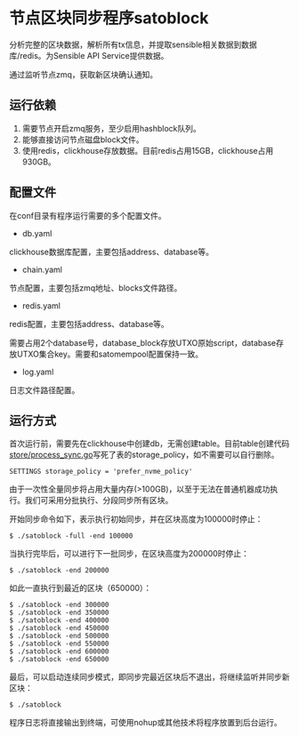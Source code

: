 
# 节点区块同步程序satoblock

分析完整的区块数据，解析所有tx信息，并提取sensible相关数据到数据库/redis。为Sensible API Service提供数据。

通过监听节点zmq，获取新区块确认通知。

## 运行依赖

1. 需要节点开启zmq服务，至少启用hashblock队列。
2. 能够直接访问节点磁盘block文件。
3. 使用redis，clickhouse存放数据。目前redis占用15GB，clickhouse占用930GB。


## 配置文件

在conf目录有程序运行需要的多个配置文件。

* db.yaml

clickhouse数据库配置，主要包括address、database等。

* chain.yaml

节点配置，主要包括zmq地址、blocks文件路径。

* redis.yaml

redis配置，主要包括address、database等。

需要占用2个database号，database_block存放UTXO原始script，database存放UTXO集合key。需要和satomempool配置保持一致。

* log.yaml

日志文件路径配置。

## 运行方式

首次运行前，需要先在clickhouse中创建db，无需创建table。目前table创建代码[store/process_sync.go](store/process_sync.go)写死了表的storage_policy，如不需要可以自行删除。

    SETTINGS storage_policy = 'prefer_nvme_policy'

由于一次性全量同步将占用大量内存(>100GB)，以至于无法在普通机器成功执行。我们可采用分批执行、分段同步所有区块。

开始同步命令如下，表示执行初始同步，并在区块高度为100000时停止：

    $ ./satoblock -full -end 100000

当执行完毕后，可以进行下一批同步，在区块高度为200000时停止：

    $ ./satoblock -end 200000

如此一直执行到最近的区块（650000）：

    $ ./satoblock -end 300000
    $ ./satoblock -end 350000
    $ ./satoblock -end 400000
    $ ./satoblock -end 450000
    $ ./satoblock -end 500000
    $ ./satoblock -end 550000
    $ ./satoblock -end 600000
    $ ./satoblock -end 650000

最后，可以启动连续同步模式，即同步完最近区块后不退出，将继续监听并同步新区块：

    $ ./satoblock

程序日志将直接输出到终端，可使用nohup或其他技术将程序放置到后台运行。
